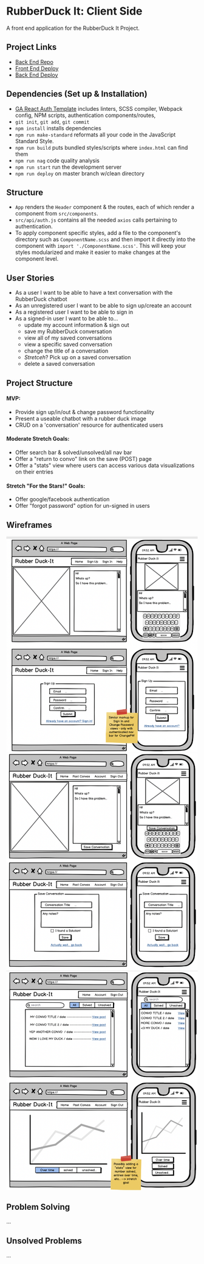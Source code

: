 
# RubberDuck It: Client Side
A front end application for the RubberDuck It Project.

## Project Links
* [Back End Repo](https://github.com/srsexton94/rubberduckit-api)
* [Front End Deploy](https://srsexton94.github.io/rubberduckit-client)
* [Back End Deploy](https://rubberduckit-api.herokuapp.com/)

## Dependencies (Set up & Installation)
* [GA React Auth Template](https://git.generalassemb.ly/ga-wdi-boston/react-auth-template) includes linters, SCSS compiler, Webpack config, NPM scripts, authentication components/routes,
* `git init`, `git add`, `git commit`
* `npm install` installs dependencies
* `npm run make-standard` reformats all your code in the JavaScript Standard Style.
* `npm run build` puts bundled styles/scripts where `index.html` can find them
* `npm run nag` code quality analysis
* `npm run start` run the development server
* `npm run deploy` on master branch w/clean directory

## Structure
* `App` renders the `Header` component & the routes, each of which render a component from `src/components`.
* `src/api/auth.js` contains all the needed `axios` calls pertaining to authentication.
* To apply component specific styles, add a file to the component's directory such as `ComponentName.scss` and then import it directly into the component with `import './ComponentName.scss'`.  This will keep your styles modularized and make it easier to make changes at the component level.

## User Stories
- As a user I want to be able to have a text conversation with the RubberDuck chatbot
- As an unregistered user I want to be able to sign up/create an account
- As a registered user I want to be able to sign in
- As a signed-in user I want to be able to...
  - update my account information & sign out
  - save my RubberDuck conversation
  - view all of my saved conversations
  - view a specific saved conversation
  - change the title of a conversation
  - *Stretceh*? Pick up on a saved conversation
  - delete a saved conversation

## Project Structure
#### MVP:
* Provide sign up/in/out & change password functionality
* Present a useable chatbot with a rubber duck image
* CRUD on a 'conversation' resource for authenticated users

#### Moderate Stretch Goals:
* Offer search bar & solved/unsolved/all nav bar
* Offer a "return to convo" link on the save (POST) page
* Offer a "stats" view where users can access various data visualizations on their entries

#### Stretch "For the Stars!" Goals:
* Offer google/facebook authentication
* Offer "forgot password" option for un-signed in users

## Wireframes
![](./public/wireframes1.png)
![](./public/wireframes2.png)
![](./public/wireframes3.png)

## Problem Solving
...

## Unsolved Problems
...
